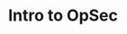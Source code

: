 ---
credit:
- Josh Park
featured: false
recording: ''
slides: intro_to_opsec.pdf
tags:
- Threat modeling is the process of identifying and ranking threats in order to dedicate
  time and effort accordingly
- Compartmentalization is making sure that your accounts are not linked together in
  order to limit the impact of a compromise of a single one
- Rotation is the regular updating of passwords and online personas
- Many experience "security fatigue" as learn more about security, overwhelming or
  depressing them from all they need to keep track of
time_close: ''
time_start: '2018-11-19T17:00:00.000000Z'
title: Intro to OpSec
---